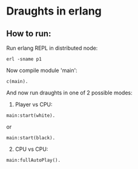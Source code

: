 Draughts in erlang
===========================================
## How to run:
Run erlang REPL in distributed node:
```
erl -sname p1
```
Now compile module 'main':
```
c(main).
```
And now run draughts in one of 2 possible modes:

1. Player vs CPU:
```
main:start(white).
```
or
```
main:start(black).
```
2. CPU vs CPU:
```
main:fullAutoPlay().
```
